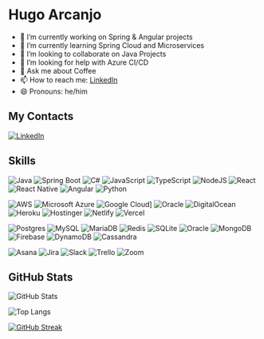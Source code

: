 <!--
**harcanjo/harcanjo** is a ✨ _special_ ✨ repository because its `README.md` (this file) appears on your GitHub profile.

Here are some ideas to get you started:

- 🔭 I’m currently working on ...
- 🌱 I’m currently learning ...
- 👯 I’m looking to collaborate on ...
- 🤔 I’m looking for help with ...
- 💬 Ask me about ...
- 📫 How to reach me: ...
- 😄 Pronouns: ...
- ⚡ Fun fact: ...
-->

# Hugo Arcanjo

- 🔭 I’m currently working on Spring & Angular projects
- 🌱 I’m currently learning Spring Cloud and Microservices
- 👯 I’m looking to collaborate on Java Projects
- 🤔 I’m looking for help with Azure CI/CD 
- 💬 Ask me about Coffee
- 📫 How to reach me: [LinkedIn](https://www.linkedin.com/in/harcanjo/) 
- 😄 Pronouns: he/him

## My Contacts

[![LinkedIn](https://img.shields.io/badge/LinkedIn-000?style=for-the-badge&logo=linkedin&logoColor=0E76A8)](https://www.linkedin.com/in/harcanjo/)

## Skills
![Java](https://img.shields.io/badge/Java-000?style=for-the-badge&logo=java)
![Spring Boot](https://img.shields.io/badge/Spring%20Boot-6DB33F?logo=springboot&logoColor=fff)
![C#](https://img.shields.io/badge/C%23-000?style=for-the-badge&logo=c-sharp&logoColor=823085)
![JavaScript](https://img.shields.io/badge/JavaScript-000?style=for-the-badge&logo=javascript) 
![TypeScript](https://img.shields.io/badge/TypeScript-000?style=for-the-badge&logo=typescript)
![NodeJS](https://img.shields.io/badge/Node.js-6DA55F?logo=node.js&logoColor=white)
![React](https://img.shields.io/badge/React-000?style=for-the-badge&logo=react)
![React Native](https://img.shields.io/badge/React_Native-20232A?style=for-the-badge&logo=react&logoColor=61DAFB)
![Angular](https://img.shields.io/badge/Angular-%23DD0031.svg?logo=angular&logoColor=white)
![Python](https://img.shields.io/badge/Python-000?style=for-the-badge&logo=python)

![AWS](https://img.shields.io/badge/AWS-%23FF9900.svg?logo=amazon-web-services&logoColor=white)
![Microsoft Azure](https://custom-icon-badges.demolab.com/badge/Microsoft%20Azure-0089D6?logo=msazure&logoColor=white)
![Google Cloud](https://img.shields.io/badge/Google%20Cloud-%234285F4.svg?logo=google-cloud&logoColor=white)]
![Oracle](https://img.shields.io/badge/Oracle%20Cloud-F80000?logo=oracle&logoColor=white)
![DigitalOcean](https://img.shields.io/badge/DigitalOcean-%230167ff.svg?logo=digitalOcean&logoColor=white)
![Heroku](https://img.shields.io/badge/Heroku-430098?logo=heroku&logoColor=fffe)
![Hostinger](https://img.shields.io/badge/Hostinger-673DE6?logo=hostinger&logoColor=fff)
![Netlify](https://img.shields.io/badge/Netlify-%23000000.svg?logo=netlify&logoColor=#00C7B7)
![Vercel](https://img.shields.io/badge/Vercel-%23000000.svg?logo=vercel&logoColor=white)

![Postgres](https://img.shields.io/badge/Postgres-%23316192.svg?logo=postgresql&logoColor=white)
![MySQL](https://img.shields.io/badge/MySQL-4479A1?logo=mysql&logoColor=fff)
![MariaDB](https://img.shields.io/badge/MariaDB-003545?logo=mariadb&logoColor=white)
![Redis](https://img.shields.io/badge/Redis-%23DD0031.svg?logo=redis&logoColor=white)
![SQLite](https://img.shields.io/badge/SQLite-%2307405e.svg?logo=sqlite&logoColor=white)
![Oracle](https://img.shields.io/badge/Oracle-F80000?logo=oracle&logoColor=fff)
![MongoDB](https://img.shields.io/badge/MongoDB-%234ea94b.svg?logo=mongodb&logoColor=white)
![Firebase](https://img.shields.io/badge/Firebase-039BE5?logo=Firebase&logoColor=white)
![DynamoDB](https://img.shields.io/badge/DynamoDB-4053D6?logo=amazondynamodb&logoColor=fff)
![Cassandra](https://img.shields.io/badge/Cassandra-%231287B1.svg?logo=apache-cassandra&logoColor=white)

![Asana](https://img.shields.io/badge/Asana-F06A6A?logo=asana&logoColor=fff)
![Jira](https://img.shields.io/badge/Jira-0052CC?logo=jira&logoColor=fff)
![Slack](https://img.shields.io/badge/Slack-4A154B?logo=slack&logoColor=fff)
![Trello](https://img.shields.io/badge/Trello-0052CC?logo=trello&logoColor=fff)
![Zoom](https://img.shields.io/badge/Zoom-2D8CFF?logo=zoom&logoColor=white)


## GitHub Stats

![GitHub Stats](https://github-readme-stats.vercel.app/api?username=harcanjo&theme=transparent&bg_color=000&border_color=30A3DC&show_icons=true&icon_color=30A3DC&title_color=E94D5F&text_color=FFF)

<!-- ![Top Langs](https://github-readme-stats-git-masterrstaa-rickstaa.vercel.app/api/top-langs/?username=harcanjo&bg_color=000&border_color=30A3DC&title_color=E94D5F&text_color=FFF) -->

![Top Langs](https://github-readme-stats-git-masterrstaa-rickstaa.vercel.app/api/top-langs/?username=harcanjo&layout=compact&bg_color=000&border_color=30A3DC&title_color=E94D5F&text_color=FFF)

[![GitHub Streak](https://streak-stats.demolab.com/?user=harcanjo&theme=bear&background=000&border=30A3DC&dates=FFF)](https://git.io/streak-stats)

<!--## My Projects--> 

